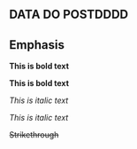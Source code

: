 ## DATA DO POSTDDDD

## Emphasis

**This is bold text**

__This is bold text__

*This is italic text*

_This is italic text_

~~Strikethrough~~


